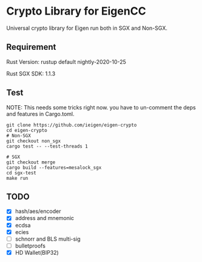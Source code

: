 # Crypto Library for EigenCC
Universal crypto library for Eigen run both in SGX and Non-SGX.

## Requirement
Rust Version: rustup default nightly-2020-10-25

Rust SGX SDK: 1.1.3

## Test
NOTE: This needs some tricks right now. you have to un-comment the deps and features in Cargo.toml.

```
git clone https://github.com/ieigen/eigen-crypto
cd eigen-crypto
# Non-SGX
git checkout non_sgx
cargo test -- --test-threads 1

# SGX
git checkout merge
cargo build --features=mesalock_sgx
cd sgx-test
make run
```

## TODO
* [x] hash/aes/encoder
* [x] address and mnemonic
* [x] ecdsa
* [x] ecies
* [ ] schnorr and BLS multi-sig
* [ ] bulletproofs
* [x] HD Wallet(BIP32)

